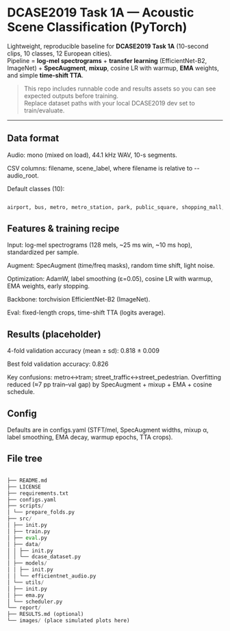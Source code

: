 # DCASE2019 Task 1A — Acoustic Scene Classification (PyTorch)

Lightweight, reproducible baseline for **DCASE2019 Task 1A** (10-second clips, 10 classes, 12 European cities).  
Pipeline = **log-mel spectrograms** + **transfer learning** (EfficientNet-B2, ImageNet) + **SpecAugment**, **mixup**, cosine LR with warmup, **EMA** weights, and simple **time-shift TTA**.

> This repo includes runnable code and results assets so you can see expected outputs before training.  
> Replace dataset paths with your local DCASE2019 dev set to train/evaluate.

---

## Data format

Audio: mono (mixed on load), 44.1 kHz WAV, 10-s segments.

CSV columns: filename, scene_label, where filename is relative to --audio_root.

Default classes (10):

```bash

airport, bus, metro, metro_station, park, public_square, shopping_mall, street_pedestrian, street_traffic, tram
```

## Features & training recipe

Input: log-mel spectrograms (128 mels, ~25 ms win, ~10 ms hop), standardized per sample.

Augment: SpecAugment (time/freq masks), random time shift, light noise.

Optimization: AdamW, label smoothing (ε=0.05), cosine LR with warmup, EMA weights, early stopping.

Backbone: torchvision EfficientNet-B2 (ImageNet).

Eval: fixed-length crops, time-shift TTA (logits average).


## Results (placeholder)

4-fold validation accuracy (mean ± sd): 0.818 ± 0.009

Best fold validation accuracy: 0.826

Key confusions: metro↔tram; street_traffic↔street_pedestrian. Overfitting reduced (≈7 pp train–val gap) by SpecAugment + mixup + EMA + cosine schedule.

## Config

Defaults are in configs.yaml (STFT/mel, SpecAugment widths, mixup α, label smoothing, EMA decay, warmup epochs, TTA crops).


## File tree

```python

├── README.md
├── LICENSE
├── requirements.txt
├── configs.yaml
├── scripts/
│ └── prepare_folds.py
├── src/
│ ├── init.py
│ ├── train.py
│ ├── eval.py
│ ├── data/
│ │ ├── init.py
│ │ └── dcase_dataset.py
│ ├── models/
│ │ ├── init.py
│ │ └── efficientnet_audio.py
│ └── utils/
│ ├── init.py
│ ├── ema.py
│ └── scheduler.py
└── report/
├── RESULTS.md (optional)
└── images/ (place simulated plots here)


```
